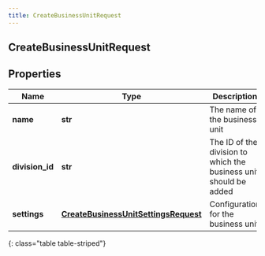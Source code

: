 ```yaml
---
title: CreateBusinessUnitRequest
---
```

## CreateBusinessUnitRequest

## Properties

|Name | Type | Description | Notes|
|------------ | ------------- | ------------- | -------------|
| **name** | **str** | The name of the business unit | |
| **division_id** | **str** | The ID of the division to which the business unit should be added | |
| **settings** | [**CreateBusinessUnitSettingsRequest**](CreateBusinessUnitSettingsRequest.html) | Configuration for the business unit | |
{: class="table table-striped"}


